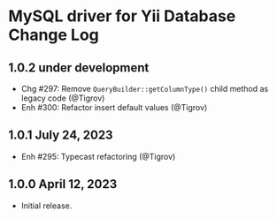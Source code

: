 # MySQL driver for Yii Database Change Log

## 1.0.2 under development

- Chg #297: Remove `QueryBuilder::getColumnType()` child method as legacy code (@Tigrov)
- Enh #300: Refactor insert default values (@Tigrov)

## 1.0.1 July 24, 2023

- Enh #295: Typecast refactoring (@Tigrov)

## 1.0.0 April 12, 2023

- Initial release.
